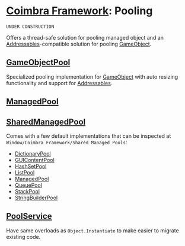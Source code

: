 # [Coimbra Framework](Index.md): Pooling

    UNDER CONSTRUCTION

Offers a thread-safe solution for pooling managed object and an [Addressables]-compatible solution for pooling [GameObject].

## [GameObjectPool]

Specialized pooling implementation for [GameObject] with auto resizing functionality and support for [Addressables].

## [ManagedPool<T>]

## [SharedManagedPool]

Comes with a few default implementations that can be inspected at `Window/Coimbra Framework/Shared Managed Pools`:

- [DictionaryPool]
- [GUIContentPool]
- [HashSetPool]
- [ListPool]
- [ManagedPool]
- [QueuePool]
- [StackPool]
- [StringBuilderPool]

## [PoolService]

Have same overloads as `Object.Instantiate` to make easier to migrate existing code.

[DictionaryPool]:<../Coimbra/SharedManagedPools/DictionaryPool.cs>

[GameObjectPool]:<../Coimbra/GameObjectPool.cs>

[GUIContentPool]:<../Coimbra/SharedManagedPools/GUIContentPool.cs>

[HashSetPool]:<../Coimbra/SharedManagedPools/HashSetPool.cs>

[ListPool]:<../Coimbra/SharedManagedPools/ListPool.cs>

[ManagedPool]:<../Coimbra/SharedManagedPools/ManagedPool.cs>

[ManagedPool<T>]:<../Coimbra/ManagedPool`1.cs>

[PoolService]:<../Coimbra.Services.Pooling/IPoolService.cs>

[QueuePool]:<../Coimbra/SharedManagedPools/QueuePool.cs>

[SharedManagedPool]:<../Coimbra/SharedManagedPoolAttribute.cs>

[StackPool]:<../Coimbra/SharedManagedPools/StackPool.cs>

[StringBuilderPool]:<../Coimbra/SharedManagedPools/StringBuilderPool.cs>

[Addressables]:<https://docs.unity3d.com/Manual/com.unity.addressables.html>

[GameObject]:<https://docs.unity3d.com/ScriptReference/GameObject.html>
